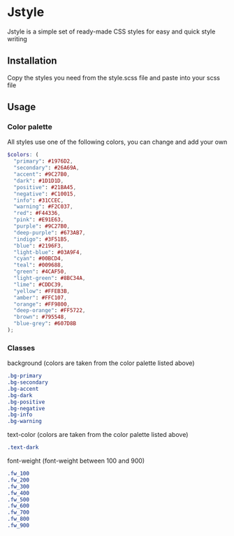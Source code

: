 # Jstyle

Jstyle is a simple set of ready-made CSS styles for easy and quick style writing

## Installation

Copy the styles you need from the style.scss file and paste into your scss file

## Usage

### Color palette

All styles use one of the following colors, you can change and add your own

```scss
$colors: (
  "primary": #1976D2,
  "secondary": #26A69A,
  "accent": #9C27B0,
  "dark": #1D1D1D,
  "positive": #21BA45,
  "negative": #C10015,
  "info": #31CCEC,
  "warning": #F2C037,
  "red": #F44336,
  "pink": #E91E63,
  "purple": #9C27B0,
  "deep-purple": #673AB7,
  "indigo": #3F51B5,
  "blue": #2196F3,
  "light-blue": #03A9F4,
  "cyan": #00BCD4,
  "teal": #009688,
  "green": #4CAF50,
  "light-green": #8BC34A,
  "lime": #CDDC39,
  "yellow": #FFEB3B,
  "amber": #FFC107,
  "orange": #FF9800,
  "deep-orange": #FF5722,
  "brown": #795548,
  "blue-grey": #607D8B
);
```

### Classes

background (colors are taken from the color palette listed above)
```scss
.bg-primary
.bg-secondary
.bg-accent
.bg-dark
.bg-positive
.bg-negative
.bg-info
.bg-warning
```
text-color (colors are taken from the color palette listed above)
```scss
.text-dark
```

font-weight (font-weight between 100 and 900)
```scss
.fw_100
.fw_200
.fw_300
.fw_400
.fw_500
.fw_600
.fw_700
.fw_800
.fw_900
```



